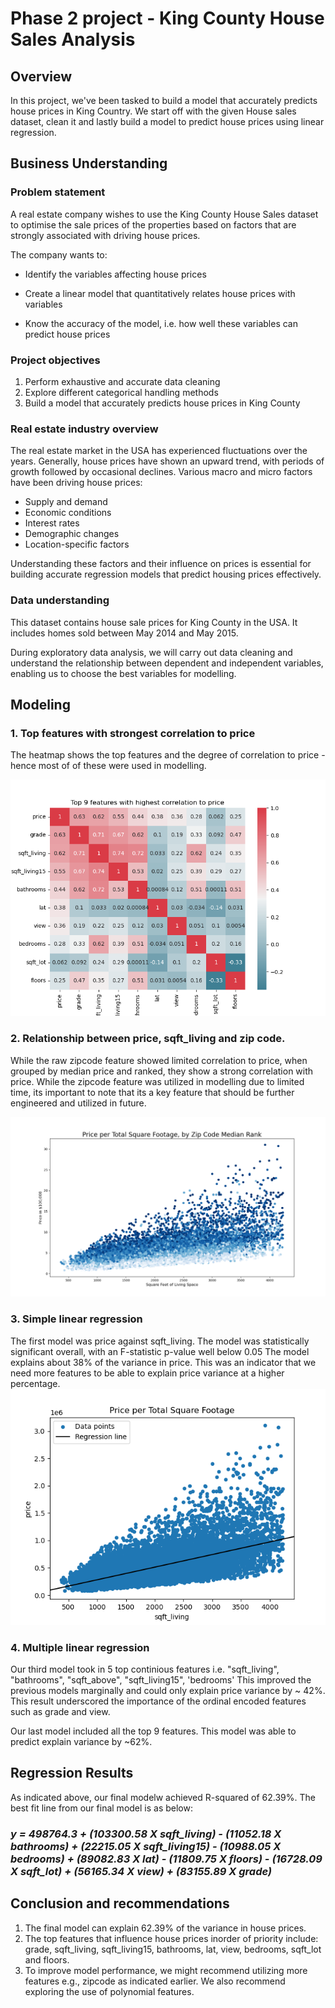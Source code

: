 # Phase 2 project - King County House Sales Analysis
## Overview
In this project, we've been tasked to build a model that accurately predicts house prices in King Country. We start off with the given House sales dataset, clean it and lastly build a model to predict house prices using linear regression.

## Business Understanding
### Problem statement

A real estate company wishes to use the King County House Sales dataset to optimise the sale prices of the properties based on factors that are strongly associated with driving house prices.

The company wants to:

* Identify the variables affecting house prices

* Create a linear model that quantitatively relates house prices with variables

* Know the accuracy of the model, i.e. how well these variables can predict house prices

### Project objectives
1. Perform exhaustive and accurate data cleaning
2. Explore different categorical handling methods
3. Build a model that accurately predicts house prices in King County
### Real estate industry overview

The real estate market in the USA has experienced fluctuations over the years. Generally, house prices have shown an upward trend, with periods of growth followed by occasional declines. Various macro and micro factors have been driving house prices: 

* Supply and demand
* Economic conditions
* Interest rates
* Demographic changes
* Location-specific factors

Understanding these factors and their influence on prices is essential for building accurate regression models that predict housing prices effectively.

### Data understanding
This dataset contains house sale prices for King County in the USA. It includes homes sold between May 2014 and May 2015. 

During exploratory data analysis, we will carry out data cleaning and understand the relationship between dependent and independent variables, enabling us to choose the best variables for modelling.

## Modeling
### 1. Top features with strongest correlation to price
The heatmap shows the top features and the degree of correlation to price - hence most of of these were used in modelling.

![Plot](Heatmap_top_9_features.png)

### 2. Relationship between price, sqft_living and zip code.
While the raw zipcode feature showed limited correlation to price, when grouped by median price and ranked, they show a strong correlation with price. While the zipcode feature was utilized in modelling due to limited time, its important to note that its a key feature that should be further engineered and utilized in future. 

![Plot](Price_per_zipcode_2.png)

### 3. Simple linear regression
The first model was price against sqft_living. The model was statistically significant overall, with an F-statistic p-value well below 0.05 The model explains about 38% of the variance in price. This was an indicator that we need more features to be able to explain price variance at a higher percentage. 
 ![Plot](price_sqft_living.png)

 ### 4. Multiple linear regression
 Our third model took in 5 top continious features i.e. "sqft_living", "bathrooms", "sqft_above", "sqft_living15", 'bedrooms'
 This improved the previous models marginally and could only explain price variance by ~ 42%.
 This result underscored the importance of the ordinal encoded features such as grade and view.
 
 Our last model included all the top 9 features. This model was able to predict explain variance by ~62%.

## Regression Results
As indicated above, our final modelw achieved R-squared of 62.39%. The best fit line from our final model is as below:

### *y = 498764.3 + (103300.58 X sqft_living) - (11052.18 X bathrooms) + (22215.05 X sqft_living15) - (10988.05 X bedrooms) + (89082.83 X lat) - (11809.75 X floors) - (16728.09 X sqft_lot) + (56165.34 X view) + (83155.89 X grade)*

## Conclusion and recommendations
1. The final model can explain 62.39% of the variance in house prices. 
2. The top features that influence house prices inorder of priority include: grade, sqft_living, sqft_living15, bathrooms, lat, view, bedrooms, sqft_lot and floors.
3. To improve model performance, we might recommend utilizing more features e.g., zipcode as indicated earlier. We also recommend exploring the use of polynomial features.




